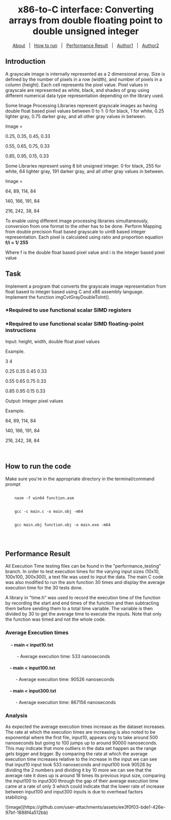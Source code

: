 <div align="center" id="top"> 

&#xa0;

  <!-- <a href="https://mco2_lbyarch.netlify.app">Demo</a> -->
</div>

<h1 align="center">x86-to-C interface: Converting arrays from double floating point to double unsigned integer</h1>

<!-- Status -->

<!-- <h4 align="center">
	🚧  MCO2_LBYARCH 🚀 Under construction...  🚧
</h4>

<hr> -->

<p align="center">
  <a href="#about">About</a> &#xa0; | &#xa0; 
  <a href="#run">How to run</a> &#xa0; | &#xa0; 
  <a href="#result" target="_blank">Performance Result</a> &#xa0; | &#xa0; 
  <a href="https://github.com/Primeputin" target="_blank">Author1</a> &#xa0; | &#xa0; 
  <a href="https://github.com/nimbus7462" target="_blank">Author2</a>
</p>
<div id="about">
  <h2> Introduction </h2>

A grayscale image is internally represented as a 2 dimensional array. Size is defined by the number of pixels in a row (width), and number of pixels in a column (height). Each cell represents the pixel value. Pixel values in grayscale are represented as white, black, and shades of gray using different numerical data type representation depending on the library used.

Some Image Processing Libraries represent grayscale images as having double float based pixel values between 0 to 1: 0 for black, 1 for white, 0.25 lighter gray, 0.75 darker gray, and all other gray values in between.

Image =

0.25, 0.35, 0.45, 0.33

0.55, 0.65, 0.75, 0.33

0.85, 0.95, 0.15, 0.33

Some Libraries represent using 8 bit unsigned integer. 0 for black, 255 for white, 64 lighter gray, 191 darker gray, and all other gray values in between.

Image =

64, 89, 114, 84

140, 166, 191, 84

216, 242, 38, 84

To enable using different image processing libraries simultaneously, conversion from one format to the other has to be done. Perform Mapping from double precision float based grayscale to uint8 based integer representation. Each pixel is calculated using ratio and proportion equation 
<br>
<strong> f/i = 1/ 255 </strong> 

Where f is the double float based pixel value and i is the integer based pixel value

<h2>Task</h2>

Implement a program that converts the grayscale image representation from float based to integer based using C and x86 assembly language. Implement the function imgCvtGrayDoubleToInt().

<h3>*Required to use functional scalar SIMD registers</h3>

<h3>*Required to use functional scalar SIMD floating-point instructions</h3>

Input: height, width, double float pixel values

Example.

3 4

0.25 0.35 0.45 0.33

0.55 0.65 0.75 0.33

0.85 0.95 0.15 0.33


Output: Integer pixel values

Example.

64,  89,  114, 84

140, 166, 191, 84

216, 242, 38,  84

</div>

<br>

<div id = "run">
  <h2>How to run the code</h2>
  <p>
      Make sure you're in the appropriate directory in the terminal/command prompt
  <P>
  <code>
    nasm -f win64 function.asm
    <br>
    gcc -c main.c -o main.obj -m64
    <br>
    gcc main.obj function.obj -o main.exe -m64
    <br>
  </code>
</div>

<div id = "result">
  <h2>Performance Result</h2>
  <p>
      All Execution Time testing files can be found in the "performance_testing" branch. In order to test execution times for the varying input sizes (10x10, 100x100, 300x300), a text file was used to input the data. The main C code was also modified to run the asm function 30 times and display the average execution time for the 30 tests done.

 A library in "time.h" was used to record the execution time of the function by recording the start and end times of the function and then subtracting them before sending them to a total time variable. The variable is then divided by 30 to get the average time to execute the inputs. Note that only the function was timed and not the whole code.
</p>
<h3>Average Execution times</h3>
	<h4>	&emsp; - main < input10.txt</h4>
		<p>&emsp;	&emsp;	- Average execution time: 533 nanoseconds</p>
	<h4>	&emsp;- main < input100.txt</h4>
 		<p>	&emsp;&emsp;	- Average execution time: 90526 nanoseconds</p>
	<h4>	&emsp;- main < input300.txt</h4>
 		<p>	&emsp;&emsp;	- Average execution time: 867156 nanoseconds</p>
<h3>Analysis</h3>
  <p>As expected the average execution times increase as the dataset increases. The rate at which the execution times are increasing is also noted to be exponential where the first file, input10,  appears only to take around 500 nanoseconds but going to 100 jumps up to around 90000 nanoseconds. This may indicate that more outliers in the data set happen as the range gets bigger and bigger. By comparing the rate at which the average execution time increases relative to the increase in the input we can see that input10 input took 533 nanoseconds and input100 took 90526 by dividing the 2 numbers and dividing it by 10 more we can see that the average rate it does up is around 18 times its previous input size, comparing the input100 to input300 through the gap of their average execution time came at a rate of only 3 which could indicate that the lower rate of increase between input100 and input300 inputs is due to overhead factors stabilizing.</p>
</div>
![image](https://github.com/user-attachments/assets/ee3f0f03-bde1-426e-97bf-1888f4a512bb)
